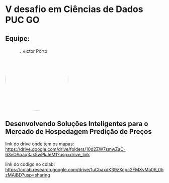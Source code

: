 # V desafio em Ciências de Dados PUC GO

## Equipe:


<img src="https://avatars.githubusercontent.com/u/98399932?v=4" alt="João Victor Porto" height="auto" width="200" style="border-radius:50%">



## Desenvolvendo Soluções Inteligentes para o Mercado de Hospedagem Predição de Preços

link do drive onde tem os mapas: https://drive.google.com/drive/folders/10d2ZW7smwZaC-63vOAqaq3Jk5wPkJeM1?usp=drive_link

link do codigo no colab: https://colab.research.google.com/drive/1uCbaxdK39zXcpc2FMXvMa06_0hzMAiBD?usp=sharing

